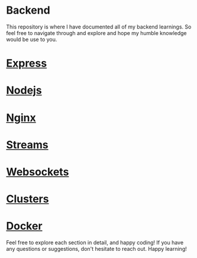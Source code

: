 # Backend

This repository is where I have documented all of my backend learnings. So feel free to navigate through and explore and hope my humble knowledge would be use to you.

# [Express](./ExpressJS/)

# [Nodejs](./NodeJS/)

# [Nginx](./NGINX/Nginx.md)

# [Streams](./Streams/streams.md)

# [Websockets](./websocket/)

# [Clusters](./Clusters_in_Nodejs/clusters.md)

# [Docker](./Docker/README.md)


Feel free to explore each section in detail, and happy coding! If you have any questions or suggestions, don't hesitate to reach out. Happy learning!